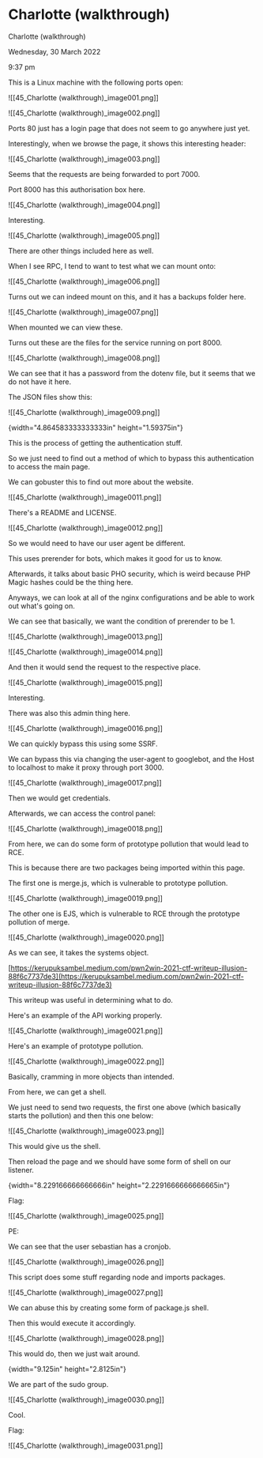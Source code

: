 # Charlotte (walkthrough)

Charlotte (walkthrough)

Wednesday, 30 March 2022

9:37 pm

This is a Linux machine with the following ports open:

!\[\[45\_Charlotte (walkthrough)\_image001.png]]

&#x20;

!\[\[45\_Charlotte (walkthrough)\_image002.png]]

&#x20;

Ports 80 just has a login page that does not seem to go anywhere just yet.

Interestingly, when we browse the page, it shows this interesting header:

!\[\[45\_Charlotte (walkthrough)\_image003.png]]

&#x20;

Seems that the requests are being forwarded to port 7000.

&#x20;

Port 8000 has this authorisation box here.

!\[\[45\_Charlotte (walkthrough)\_image004.png]]

Interesting.

&#x20;

!\[\[45\_Charlotte (walkthrough)\_image005.png]]

There are other things included here as well.

&#x20;

When I see RPC, I tend to want to test what we can mount onto:

!\[\[45\_Charlotte (walkthrough)\_image006.png]]

&#x20;

Turns out we can indeed mount on this, and it has a backups folder here.

!\[\[45\_Charlotte (walkthrough)\_image007.png]]

When mounted we can view these.

Turns out these are the files for the service running on port 8000.

!\[\[45\_Charlotte (walkthrough)\_image008.png]]

&#x20;

We can see that it has a password from the dotenv file, but it seems that we do not have it here.

&#x20;

The JSON files show this:

!\[\[45\_Charlotte (walkthrough)\_image009.png]]

&#x20;

{width="4.864583333333333in" height="1.59375in"}

&#x20;

This is the process of getting the authentication stuff.

So we just need to find out a method of which to bypass this authentication to access the main page.

&#x20;

We can gobuster this to find out more about the website.

!\[\[45\_Charlotte (walkthrough)\_image0011.png]]

&#x20;

There's a README and LICENSE.

!\[\[45\_Charlotte (walkthrough)\_image0012.png]]

&#x20;

So we would need to have our user agent be different.

This uses prerender for bots, which makes it good for us to know.

Afterwards, it talks about basic PHO security, which is weird because PHP Magic hashes could be the thing here.

&#x20;

Anyways, we can look at all of the nginx configurations and be able to work out what's going on.

&#x20;

We can see that basically, we want the condition of prerender to be 1.

!\[\[45\_Charlotte (walkthrough)\_image0013.png]]

&#x20;

!\[\[45\_Charlotte (walkthrough)\_image0014.png]]

&#x20;

And then it would send the request to the respective place.

!\[\[45\_Charlotte (walkthrough)\_image0015.png]]

&#x20;

Interesting.

&#x20;

There was also this admin thing here.

!\[\[45\_Charlotte (walkthrough)\_image0016.png]]

&#x20;

We can quickly bypass this using some SSRF.

&#x20;

We can bypass this via changing the user-agent to googlebot, and the Host to localhost to make it proxy through port 3000.

&#x20;

!\[\[45\_Charlotte (walkthrough)\_image0017.png]]

&#x20;

Then we would get credentials.

Afterwards, we can access the control panel:

!\[\[45\_Charlotte (walkthrough)\_image0018.png]]

&#x20;

From here, we can do some form of prototype pollution that would lead to RCE.

This is because there are two packages being imported within this page.

&#x20;

The first one is merge.js, which is vulnerable to prototype pollution.

!\[\[45\_Charlotte (walkthrough)\_image0019.png]]

&#x20;

The other one is EJS, which is vulnerable to RCE through the prototype pollution of merge.

!\[\[45\_Charlotte (walkthrough)\_image0020.png]]

&#x20;

As we can see, it takes the systems object.

[https://kerupuksambel.medium.com/pwn2win-2021-ctf-writeup-illusion-88f6c7737de3](https://kerupuksambel.medium.com/pwn2win-2021-ctf-writeup-illusion-88f6c7737de3)

&#x20;

This writeup was useful in determining what to do.

&#x20;

Here's an example of the API working properly.

!\[\[45\_Charlotte (walkthrough)\_image0021.png]]

&#x20;

Here's an example of prototype pollution.

!\[\[45\_Charlotte (walkthrough)\_image0022.png]]

&#x20;

Basically, cramming in more objects than intended.

From here, we can get a shell.

We just need to send two requests, the first one above (which basically starts the pollution) and then this one below:

&#x20;

!\[\[45\_Charlotte (walkthrough)\_image0023.png]]

&#x20;

This would give us the shell.

Then reload the page and we should have some form of shell on our listener.

&#x20;

{width="8.229166666666666in" height="2.2291666666666665in"}

&#x20;

Flag:

!\[\[45\_Charlotte (walkthrough)\_image0025.png]]

&#x20;

PE:

We can see that the user sebastian has a cronjob.

!\[\[45\_Charlotte (walkthrough)\_image0026.png]]

&#x20;

This script does some stuff regarding node and imports packages.

!\[\[45\_Charlotte (walkthrough)\_image0027.png]]

&#x20;

We can abuse this by creating some form of package.js shell.

Then this would execute it accordingly.

!\[\[45\_Charlotte (walkthrough)\_image0028.png]]

&#x20;

This would do, then we just wait around.

{width="9.125in" height="2.8125in"}

&#x20;

We are part of the sudo group.

&#x20;

!\[\[45\_Charlotte (walkthrough)\_image0030.png]]

&#x20;

Cool.

&#x20;

Flag:

!\[\[45\_Charlotte (walkthrough)\_image0031.png]]

&#x20;
